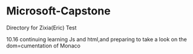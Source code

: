 # Microsoft-Capstone
Directory for Zixia(Eric) Test

10.16 continuing learning Js and html,and preparing to take a look on the dom=cumentation of Monaco